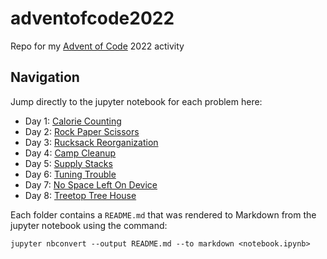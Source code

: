 # adventofcode2022
Repo for my [Advent of Code](https://adventofcode.com/) 2022 activity

## Navigation
Jump directly to the jupyter notebook for each problem here:

- Day 1: [Calorie Counting](https://github.com/artdavis/adventofcode2022/blob/master/day01/Calorie_Counting.ipynb)
- Day 2: [Rock Paper Scissors](https://github.com/artdavis/adventofcode2022/blob/master/day02/Rock_Paper_Scissors.ipynb)
- Day 3: [Rucksack Reorganization](https://github.com/artdavis/adventofcode2022/blob/master/day03/Rucksack_Reorganization.ipynb)
- Day 4: [Camp Cleanup](https://github.com/artdavis/adventofcode2022/blob/master/day04/Camp_Cleanup.ipynb)
- Day 5: [Supply Stacks](https://github.com/artdavis/adventofcode2022/blob/master/day05/Supply_Stacks.ipynb)
- Day 6: [Tuning Trouble](https://github.com/artdavis/adventofcode2022/blob/master/day06/Tuning_Trouble.ipynb)
- Day 7: [No Space Left On Device](https://github.com/artdavis/adventofcode2022/blob/master/day07/No_Space_Left_On_Device.ipynb)
- Day 8: [Treetop Tree House](https://github.com/artdavis/adventofcode2022/blob/master/day08/Treetop_Tree_House.ipynb)

Each folder contains a `README.md` that was rendered to Markdown from the
jupyter notebook using the command:
```
jupyter nbconvert --output README.md --to markdown <notebook.ipynb>
```
